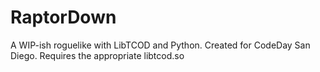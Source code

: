 # RaptorDown
A WIP-ish roguelike with LibTCOD and Python. Created for CodeDay San Diego. Requires the appropriate libtcod.so
